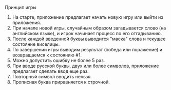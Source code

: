 Принцип игры

1. На старте, приложение предлагает начать новую игру или выйти из приложения.
2. При начале новой игры, случайным образом загадывается слово (на английском языке), и игрок начинает процесс по его отгадыванию.
3. После каждой введенной буквы выводится "маска" слова и текущее состояние виселицы.
4. По завершении игры выводим результат (победа или поражение) и возвращаемся к состоянию #1.
5. Можно допустить ошибку не более 5 раз.
6. При вводе русской буквы, двух или более символов, приложение предлагает сделать ввод еще раз.
7. Повторный символ вводить нельзя.
8. Прописная буква приравняется к строчной.